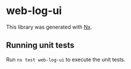 # web-log-ui

This library was generated with [Nx](https://nx.dev).

## Running unit tests

Run `nx test web-log-ui` to execute the unit tests.
